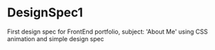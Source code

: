 # DesignSpec1

First design spec for FrontEnd portfolio, subject: 'About Me' using CSS animation and simple design spec
